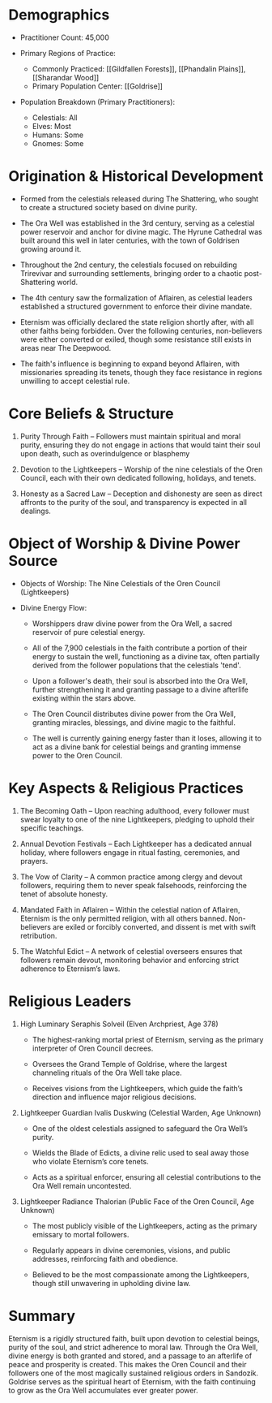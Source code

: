 
# Demographics 
- Practitioner Count: 45,000

- Primary Regions of Practice:
	- Commonly Practiced: [[Gildfallen Forests]],  [[Phandalin Plains]], [[Sharandar Wood]]
	- Primary Population Center: [[Goldrise]]
	
- Population Breakdown (Primary Practitioners):
	- Celestials: All
	- Elves: Most
	- Humans: Some
	- Gnomes: Some

# Origination & Historical Development

- Formed from the celestials released during The Shattering, who sought to create a structured society based on divine purity.
    
- The Ora Well was established in the 3rd century, serving as a celestial power reservoir and anchor for divine magic. The Hyrune Cathedral was built around this well in later centuries, with the town of Goldrisen growing around it.
    
- Throughout the 2nd century, the celestials focused on rebuilding Trirevivar and surrounding settlements, bringing order to a chaotic post-Shattering world.
    
- The 4th century saw the formalization of Aflairen, as celestial leaders established a structured government to enforce their divine mandate.
    
- Eternism was officially declared the state religion shortly after, with all other faiths being forbidden. Over the following centuries, non-believers were either converted or exiled, though some resistance still exists in areas near The Deepwood.
    
- The faith's influence is beginning to expand beyond Aflairen, with missionaries spreading its tenets, though they face resistance in regions unwilling to accept celestial rule.
    

# Core Beliefs & Structure

1. Purity Through Faith – Followers must maintain spiritual and moral purity, ensuring they do not engage in actions that would taint their soul upon death, such as overindulgence or blasphemy
    
2. Devotion to the Lightkeepers – Worship of the nine celestials of the Oren Council, each with their own dedicated following, holidays, and tenets.
    
3. Honesty as a Sacred Law – Deception and dishonesty are seen as direct affronts to the purity of the soul, and transparency is expected in all dealings.
    

# Object of Worship & Divine Power Source

- Objects of Worship: The Nine Celestials of the Oren Council (Lightkeepers)
    
- Divine Energy Flow:

	- Worshippers draw divine power from the Ora Well, a sacred reservoir of pure celestial energy.
	
	- All of the 7,900 celestials in the faith contribute a portion of their energy to sustain the well, functioning as a divine tax, often partially derived from the follower populations that the celestials 'tend'.
	
	- Upon a follower's death, their soul is absorbed into the Ora Well, further strengthening it and granting passage to a divine afterlife existing within the stars above.
	
	- The Oren Council distributes divine power from the Ora Well, granting miracles, blessings, and divine magic to the faithful.
	
	- The well is currently gaining energy faster than it loses, allowing it to act as a divine bank for celestial beings and granting immense power to the Oren Council.
    

# Key Aspects & Religious Practices

1. The Becoming Oath – Upon reaching adulthood, every follower must swear loyalty to one of the nine Lightkeepers, pledging to uphold their specific teachings.
    
2. Annual Devotion Festivals – Each Lightkeeper has a dedicated annual holiday, where followers engage in ritual fasting, ceremonies, and prayers.
    
3. The Vow of Clarity – A common practice among clergy and devout followers, requiring them to never speak falsehoods, reinforcing the tenet of absolute honesty.
    
4. Mandated Faith in Aflairen – Within the celestial nation of Aflairen, Eternism is the only permitted religion, with all others banned. Non-believers are exiled or forcibly converted, and dissent is met with swift retribution.
    
5. The Watchful Edict – A network of celestial overseers ensures that followers remain devout, monitoring behavior and enforcing strict adherence to Eternism’s laws.
    

# Religious Leaders

1. High Luminary Seraphis Solveil (Elven Archpriest, Age 378)
	- The highest-ranking mortal priest of Eternism, serving as the primary interpreter of Oren Council decrees.
	
	- Oversees the Grand Temple of Goldrise, where the largest channeling rituals of the Ora Well take place.
	
	- Receives visions from the Lightkeepers, which guide the faith’s direction and influence major religious decisions.

2. Lightkeeper Guardian Ivalis Duskwing (Celestial Warden, Age Unknown)
	- One of the oldest celestials assigned to safeguard the Ora Well’s purity.
	
	- Wields the Blade of Edicts, a divine relic used to seal away those who violate Eternism’s core tenets.
	
	- Acts as a spiritual enforcer, ensuring all celestial contributions to the Ora Well remain uncontested.

3. Lightkeeper Radiance Thalorian (Public Face of the Oren Council, Age Unknown)
	- The most publicly visible of the Lightkeepers, acting as the primary emissary to mortal followers.
	
	- Regularly appears in divine ceremonies, visions, and public addresses, reinforcing faith and obedience.
	
	- Believed to be the most compassionate among the Lightkeepers, though still unwavering in upholding divine law.


# Summary

Eternism is a rigidly structured faith, built upon devotion to celestial beings, purity of the soul, and strict adherence to moral law. Through the Ora Well, divine energy is both granted and stored, and a passage to an afterlife of peace and prosperity is created. This makes the Oren Council and their followers one of the most magically sustained religious orders in Sandozik. Goldrise serves as the spiritual heart of Eternism, with the faith continuing to grow as the Ora Well accumulates ever greater power.
